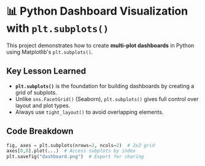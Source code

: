 # 📊 Python Dashboard Visualization with `plt.subplots()`

This project demonstrates how to create **multi-plot dashboards** in Python using Matplotlib's `plt.subplots()`.

## Key Lesson Learned
- **`plt.subplots()`** is the foundation for building dashboards by creating a grid of subplots.
- Unlike `sns.FacetGrid()` (Seaborn), `plt.subplots()` gives full control over layout and plot types.
- Always use `tight_layout()` to avoid overlapping elements.

## Code Breakdown
```python
fig, axes = plt.subplots(nrows=2, ncols=2)  # 2x2 grid
axes[0,0].plot(...)  # Access subplots by index
plt.savefig("dashboard.png")  # Export for sharing
